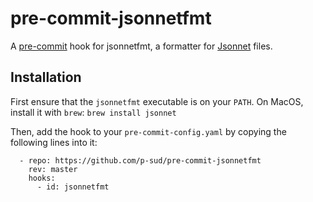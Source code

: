 # pre-commit-jsonnetfmt

A [pre-commit](https://pre-commit.com/) hook for jsonnetfmt, a formatter for [Jsonnet](https://github.com/google/jsonnet) files.

## Installation

First ensure that the `jsonnetfmt` executable is on your `PATH`. On MacOS, install it with `brew`: `brew install jsonnet`

Then, add the hook to your `pre-commit-config.yaml` by copying the following lines into it:

```
  - repo: https://github.com/p-sud/pre-commit-jsonnetfmt
    rev: master
    hooks:
      - id: jsonnetfmt
```

